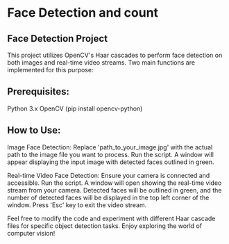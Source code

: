 # Face Detection and count

## Face Detection Project
This project utilizes OpenCV's Haar cascades to perform face detection on both images and real-time video streams. Two main functions are implemented for this purpose:

## Prerequisites:

Python 3.x
OpenCV (pip install opencv-python)

## How to Use:

Image Face Detection:
Replace 'path_to_your_image.jpg' with the actual path to the image file you want to process.
Run the script.
A window will appear displaying the input image with detected faces outlined in green.

Real-time Video Face Detection:
Ensure your camera is connected and accessible.
Run the script.
A window will open showing the real-time video stream from your camera.
Detected faces will be outlined in green, and the number of detected faces will be displayed in the top left corner of the window.
Press 'Esc' key to exit the video stream.


Feel free to modify the code and experiment with different Haar cascade files for specific object detection tasks. Enjoy exploring the world of computer vision!
